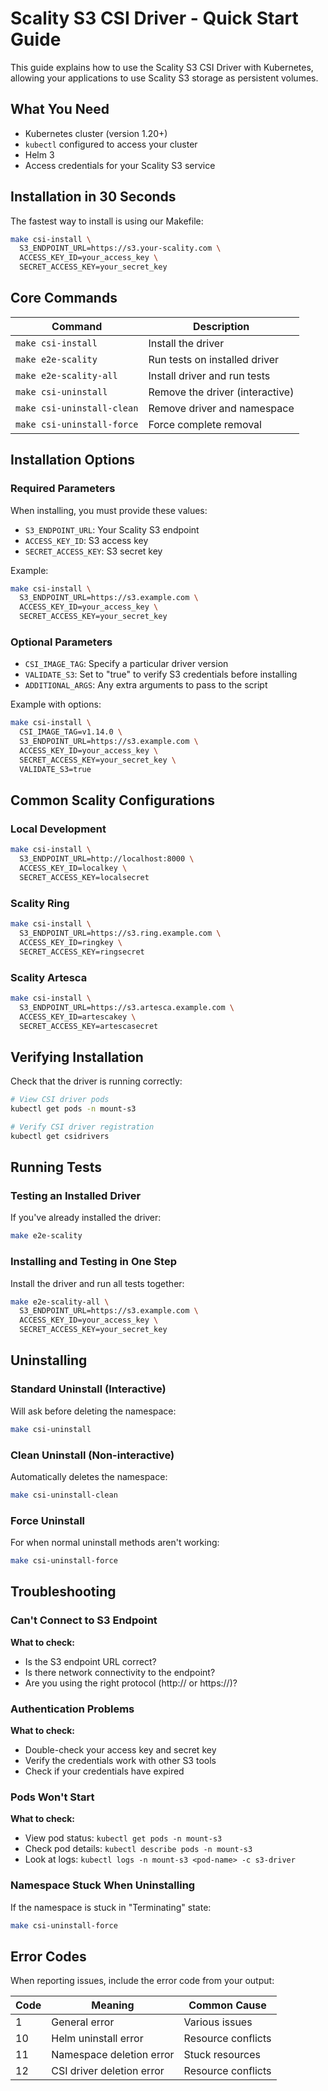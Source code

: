 # Scality S3 CSI Driver - Quick Start Guide

This guide explains how to use the Scality S3 CSI Driver with Kubernetes, allowing your applications to use Scality S3 storage as persistent volumes.

## What You Need

- Kubernetes cluster (version 1.20+)
- `kubectl` configured to access your cluster
- Helm 3
- Access credentials for your Scality S3 service

## Installation in 30 Seconds

The fastest way to install is using our Makefile:

```bash
make csi-install \
  S3_ENDPOINT_URL=https://s3.your-scality.com \
  ACCESS_KEY_ID=your_access_key \
  SECRET_ACCESS_KEY=your_secret_key
```

## Core Commands

| Command | Description |
|---------|-------------|
| `make csi-install` | Install the driver |
| `make e2e-scality` | Run tests on installed driver |
| `make e2e-scality-all` | Install driver and run tests |
| `make csi-uninstall` | Remove the driver (interactive) |
| `make csi-uninstall-clean` | Remove driver and namespace |
| `make csi-uninstall-force` | Force complete removal |

## Installation Options

### Required Parameters

When installing, you must provide these values:

- `S3_ENDPOINT_URL`: Your Scality S3 endpoint
- `ACCESS_KEY_ID`: S3 access key
- `SECRET_ACCESS_KEY`: S3 secret key

Example:
```bash
make csi-install \
  S3_ENDPOINT_URL=https://s3.example.com \
  ACCESS_KEY_ID=your_access_key \
  SECRET_ACCESS_KEY=your_secret_key
```

### Optional Parameters

- `CSI_IMAGE_TAG`: Specify a particular driver version
- `VALIDATE_S3`: Set to "true" to verify S3 credentials before installing
- `ADDITIONAL_ARGS`: Any extra arguments to pass to the script

Example with options:
```bash
make csi-install \
  CSI_IMAGE_TAG=v1.14.0 \
  S3_ENDPOINT_URL=https://s3.example.com \
  ACCESS_KEY_ID=your_access_key \
  SECRET_ACCESS_KEY=your_secret_key \
  VALIDATE_S3=true
```

## Common Scality Configurations

### Local Development

```bash
make csi-install \
  S3_ENDPOINT_URL=http://localhost:8000 \
  ACCESS_KEY_ID=localkey \
  SECRET_ACCESS_KEY=localsecret
```

### Scality Ring

```bash
make csi-install \
  S3_ENDPOINT_URL=https://s3.ring.example.com \
  ACCESS_KEY_ID=ringkey \
  SECRET_ACCESS_KEY=ringsecret
```

### Scality Artesca

```bash
make csi-install \
  S3_ENDPOINT_URL=https://s3.artesca.example.com \
  ACCESS_KEY_ID=artescakey \
  SECRET_ACCESS_KEY=artescasecret
```

## Verifying Installation

Check that the driver is running correctly:

```bash
# View CSI driver pods
kubectl get pods -n mount-s3

# Verify CSI driver registration
kubectl get csidrivers
```

## Running Tests

### Testing an Installed Driver

If you've already installed the driver:

```bash
make e2e-scality
```

### Installing and Testing in One Step

Install the driver and run all tests together:

```bash
make e2e-scality-all \
  S3_ENDPOINT_URL=https://s3.example.com \
  ACCESS_KEY_ID=your_access_key \
  SECRET_ACCESS_KEY=your_secret_key
```

## Uninstalling

### Standard Uninstall (Interactive)

Will ask before deleting the namespace:

```bash
make csi-uninstall
```

### Clean Uninstall (Non-interactive)

Automatically deletes the namespace:

```bash
make csi-uninstall-clean
```

### Force Uninstall

For when normal uninstall methods aren't working:

```bash
make csi-uninstall-force
```

## Troubleshooting

### Can't Connect to S3 Endpoint

**What to check:**
- Is the S3 endpoint URL correct?
- Is there network connectivity to the endpoint?
- Are you using the right protocol (http:// or https://)?

### Authentication Problems

**What to check:**
- Double-check your access key and secret key
- Verify the credentials work with other S3 tools
- Check if your credentials have expired

### Pods Won't Start

**What to check:**
- View pod status: `kubectl get pods -n mount-s3`
- Check pod details: `kubectl describe pods -n mount-s3`
- Look at logs: `kubectl logs -n mount-s3 <pod-name> -c s3-driver`

### Namespace Stuck When Uninstalling

If the namespace is stuck in "Terminating" state:

```bash
make csi-uninstall-force
```

## Error Codes

When reporting issues, include the error code from your output:

| Code | Meaning | Common Cause |
|------|---------|--------------|
| 1    | General error | Various issues |
| 10   | Helm uninstall error | Resource conflicts |
| 11   | Namespace deletion error | Stuck resources |
| 12   | CSI driver deletion error | Resource conflicts |
